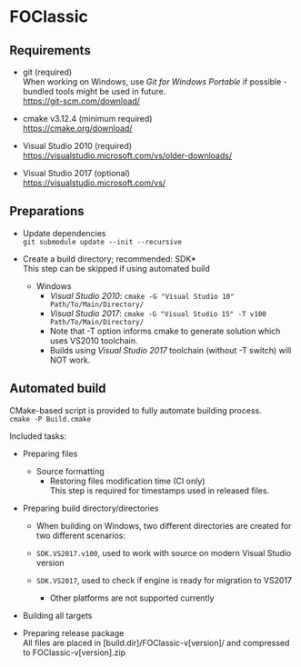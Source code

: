 # FOClassic

## Requirements

* git (required)  
  When working on Windows, use _Git for Windows Portable_ if possible - bundled tools might be used in future.  
  <https://git-scm.com/download/>

* cmake v3.12.4 (minimum required)  
  <https://cmake.org/download/>

* Visual Studio 2010 (required)  
  <https://visualstudio.microsoft.com/vs/older-downloads/>

* Visual Studio 2017 (optional)  
  <https://visualstudio.microsoft.com/vs/>

## Preparations

* Update dependencies  
  `git submodule update --init --recursive`

* Create a build directory; recommended: SDK*  
  This step can be skipped if using automated build

  * Windows
    * _Visual Studio 2010_: `cmake -G "Visual Studio 10" Path/To/Main/Directory/`
    * _Visual Studio 2017_: `cmake -G "Visual Studio 15" -T v100 Path/To/Main/Directory/`
    * Note that -T option informs cmake to generate solution which uses VS2010 toolchain.
    * Builds using _Visual Studio 2017_ toolchain (without -T switch) will NOT work.

## Automated build

CMake-based script is provided to fully automate building process.  
`cmake -P Build.cmake`

Included tasks:

* Preparing files

  * Source formatting
    * Restoring files modification time (CI only)  
      This step is required for timestamps used in released files.

* Preparing build directory/directories
  * When building on Windows, two different directories are created for two different scenarios:
  * `SDK.VS2017.v100`, used to work with source on modern Visual Studio version
  * `SDK.VS2017`,      used to check if engine is ready for migration to VS2017

    * Other platforms are not supported currently

* Building all targets

* Preparing release package  
  All files are placed in [build.dir]/FOClassic-v[version]/ and compressed to FOClassic-v[version].zip
